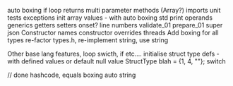 auto boxing
if
loop returns
multi parameter methods (Array?)
imports
unit tests
exceptions
init array values - with auto boxing
std print
operands
generics
getters setters onset?
line numbers
validate_01
prepare_01
super
json
Constructor names
constructor overrides
threads
Add boxing for all types
re-factor types.h, re-implement string, use string

Other base lang features, loop swicth, if etc....
initialise struct type defs - with defined values or default null value
StructType blah = {1, 4, ""};
switch

// done
hashcode, equals
boxing
auto string

